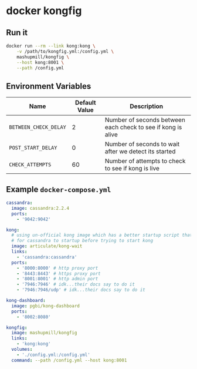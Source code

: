 # docker kongfig

## Run it

```bash
docker run --rm --link kong:kong \
	-v /path/to/kongfig.yml:/config.yml \
	mashupmill/kongfig \
	--host kong:8001 \
	--path /config.yml
```

## Environment Variables

| Name | Default Value | Description |
| ---- | ------------- | ----------- |
| `BETWEEN_CHECK_DELAY` | 2 | Number of seconds between each check to see if kong is alive |
| `POST_START_DELAY` | 0 | Number of seconds to wait after we detect its started |
| `CHECK_ATTEMPTS` | 60 | Number of attempts to check to see if kong is live |


## Example `docker-compose.yml`

```yml
cassandra:
  image: cassandra:2.2.4
  ports:
    - '9042:9042'

kong:
  # using un-official kong image which has a better startup script that waits
  # for cassandra to startup before trying to start kong
  image: articulate/kong-wait
  links:
    - 'cassandra:cassandra'
  ports:
    - '8000:8000' # http proxy port
    - '8443:8443' # https proxy port
    - '8001:8001' # http admin port
    - '7946:7946' # idk...their docs say to do it
    - '7946:7946/udp' # idk...their docs say to do it

kong-dashboard:
  image: pgbi/kong-dashboard
  ports:
    - '8002:8080'

kongfig:
  image: mashupmill/kongfig
  links:
    - 'kong:kong'
  volumes:
    - './config.yml:/config.yml'
  command: --path /config.yml --host kong:8001

```
